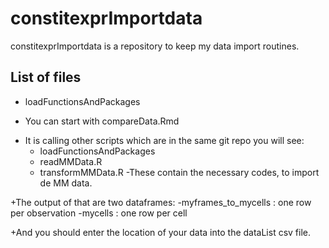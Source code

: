 # constitexprImportdata

constitexprImportdata is a repository to keep my data import routines.

## List of files

- loadFunctionsAndPackages 

+ You can start with compareData.Rmd
- It is calling other scripts which are in the same git repo you will see:
  - loadFunctionsAndPackages
  - readMMData.R
  - transformMMData.R
-These contain the necessary codes, to import de MM data.

+The output of that are two dataframes:
-myframes_to_mycells : one row per observation
-mycells : one row per cell

+And you should enter the location of your data into the dataList csv file.
